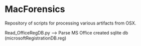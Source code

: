 # MacForensics

Repository of scripts for processing various artifacts from OSX.

Read_OfficeRegDB.py --> Parse MS Office created sqlite db (microsoftRegistrationDB.reg)
